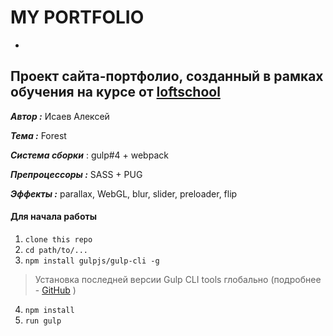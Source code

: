 # MY PORTFOLIO

-

## Проект сайта-портфолио, созданный в рамках обучения на курсе от [loftschool](http://www.loftschool.ru)

_**Автор :**_ Исаев Алексей

_**Тема :**_ Forest

_**Система сборки**_ : gulp#4 + webpack

_**Препроцессоры :**_ SASS + PUG

_**Эффекты :**_ parallax, WebGL, blur, slider, preloader, flip


#### Для начала работы

1. ```clone this repo```
2. ```cd path/to/...```
3. ```npm install gulpjs/gulp-cli -g```
> Установка последней версии Gulp CLI tools глобально (подробнее - [GitHub](https://github.com/gulpjs/gulp/blob/4.0/docs/getting-started.md) )

4. ```npm install```
6. ```run gulp```